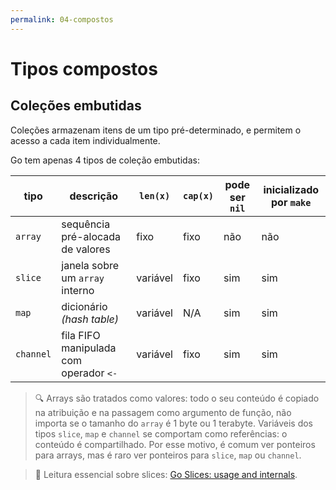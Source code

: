 ```yaml
---
permalink: 04-compostos
---
```


# Tipos compostos

## Coleções embutidas

Coleções armazenam itens de um tipo pré-determinado, e permitem o acesso a cada item individualmente.

Go tem apenas 4 tipos de coleção embutidas:

| tipo | descrição | `len(x)` | `cap(x)` | pode ser `nil` | inicializado por `make` |
| ---- | --------- | -------- | -------- | -------------- | ----------------- |
| `array`   | sequência pré-alocada de valores | fixo | fixo | não | não |
| `slice`   | janela sobre um `array` interno | variável | fixo | sim | sim |
| `map`     | dicionário *(hash table)* | variável | N/A | sim | sim |
| `channel` | fila FIFO manipulada com operador `<-` | variável | fixo | sim | sim |

> 🔍 Arrays são tratados como valores: todo o seu conteúdo é copiado na atribuição e na passagem como argumento de função, não importa se o tamanho do `array` é 1 byte ou 1 terabyte. Variáveis dos tipos `slice`, `map` e `channel` se comportam como referências: o conteúdo é compartilhado. Por esse motivo, é comum ver ponteiros para arrays, mas é raro ver ponteiros para `slice`, `map` ou `channel`.

> 📖 Leitura essencial sobre slices: [Go Slices: usage and internals](https://blog.golang.org/go-slices-usage-and-internals).

